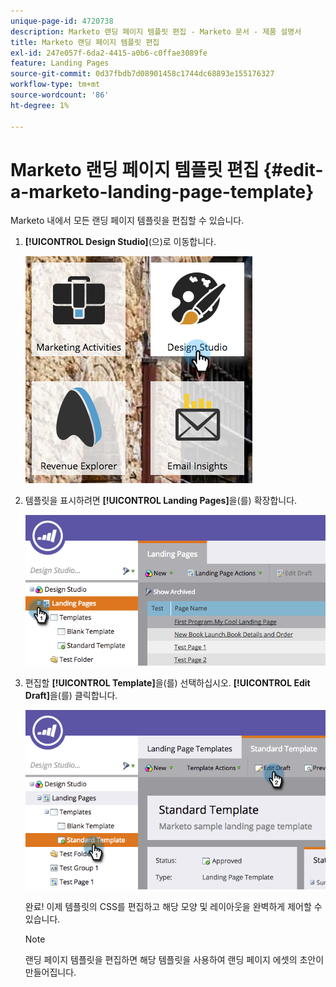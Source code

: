 ```yaml
---
unique-page-id: 4720738
description: Marketo 랜딩 페이지 템플릿 편집 - Marketo 문서 - 제품 설명서
title: Marketo 랜딩 페이지 템플릿 편집
exl-id: 247e057f-6da2-4415-a0b6-c0ffae3089fe
feature: Landing Pages
source-git-commit: 0d37fbdb7d08901458c1744dc68893e155176327
workflow-type: tm+mt
source-wordcount: '86'
ht-degree: 1%

---
```


# Marketo 랜딩 페이지 템플릿 편집 {#edit-a-marketo-landing-page-template}

Marketo 내에서 모든 랜딩 페이지 템플릿을 편집할 수 있습니다.

1. **[!UICONTROL Design Studio]**(으)로 이동합니다.

   ![](assets/designstudio.png)

1. 템플릿을 표시하려면 **[!UICONTROL Landing Pages]**&#x200B;을(를) 확장합니다.

   ![](assets/image2015-5-21-12-3a40-3a3.png)

1. 편집할 **[!UICONTROL Template]**&#x200B;을(를) 선택하십시오. **[!UICONTROL Edit Draft]**&#x200B;을(를) 클릭합니다.

   ![](assets/image2015-5-21-12-3a37-3a54.png)

   완료! 이제 템플릿의 CSS를 편집하고 해당 모양 및 레이아웃을 완벽하게 제어할 수 있습니다.

   >[!NOTE]
   >
   >랜딩 페이지 템플릿을 편집하면 해당 템플릿을 사용하여 랜딩 페이지 에셋의 초안이 만들어집니다.
